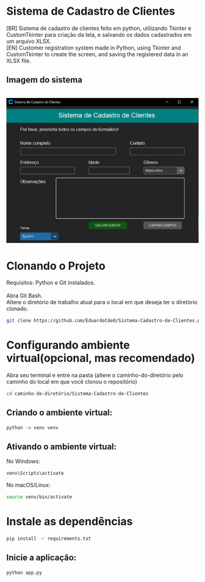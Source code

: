 # Sistema de Cadastro de Clientes
[BR] Sistema de cadastro de clientes feito em python, utilizando Tkinter e CustomTkinter para criação da tela, e salvando os dados cadastrados em um arquivo XLSX. <br>
[EN] Customer registration system made in Python, using Tkinter and CustomTkinter to create the screen, and saving the registered data in an XLSX file.

## Imagem do sistema
<br>
<img src="/img/Interface.PNG">

# Clonando o Projeto
Requisitos: Python e Git instalados. <br><br>
Abra Git Bash.<br>
Altere o diretório de trabalho atual para o local em que deseja ter o diretório clonado.
```bash
git clone https://github.com/EduardoCdeO/Sistema-Cadastro-de-Clientes.git
```

# Configurando ambiente virtual(opcional, mas recomendado)
Abra seu terminal e entre na pasta (altere o caminho-do-diretório pelo caminho do local em que você clonou o repositório)<br>
```bash
cd caminho-do-diretório/Sistema-Cadastro-de-Clientes
```
## Criando o ambiente virtual:
```bash
python -m venv venv
```
## Ativando o ambiente virtual:

No Windows:
```bash
venv\Scripts\activate
```

No macOS/Linux:
```bash
source venv/bin/activate
```

# Instale as dependências
```bash
pip install -r requirements.txt
```

## Inicie a aplicação:
```bash
python app.py
```
